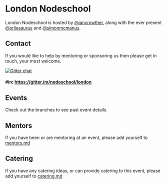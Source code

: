 # London Nodeschool

London Nodeschool is hosted by [@iancrowther](http://twitter.com/iancrowther), along with the ever present [@orliesaurus](http://twitter.com/orliesaurus) and [@simonmcmanus](http://twitter.com/simonmcmanus).

## Contact

If you would like to help by mentoring or sponsoring us then please get in touch, your most welcome.

[![Gitter chat](https://badges.gitter.im/nodeschool/london.png)](https://gitter.im/nodeschool/london)

#### #irc https://gitter.im/nodeschool/london

## Events

Check out the branches to see past event details.

## Mentors
If you have been or are mentoring at an event, please add yourself to [mentors.md]()

## Catering
If you have any catering ideas, or can provide catering to this event, please add yourself to [catering.md]()
